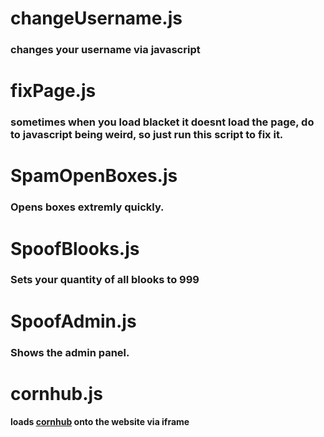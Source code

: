 # changeUsername.js
### changes your username via javascript
# fixPage.js
### sometimes when you load blacket it doesnt load the page, do to javascript being weird, so just run this script to fix it.
# SpamOpenBoxes.js
### Opens boxes extremly quickly.
# SpoofBlooks.js
### Sets your quantity of all blooks to 999
# SpoofAdmin.js
### Shows the admin panel.
# cornhub.js
#### loads [cornhub](https://www.cornhub.website/) onto the website via iframe
